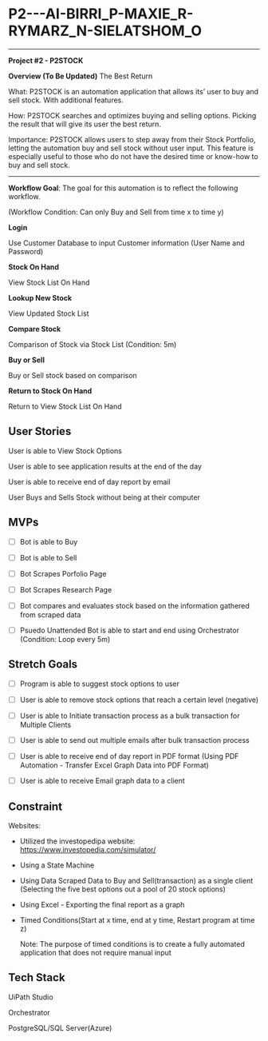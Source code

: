 # P2---AI-BIRRI_P-MAXIE_R-RYMARZ_N-SIELATSHOM_O
------------------------------------------------

**Project #2 - P2STOCK**

**Overview (To Be Updated)**
The Best Return

What: P2STOCK is an automation application that allows its’ user to buy and sell stock. With additional features.

How: P2STOCK searches and optimizes buying and selling options. Picking the result that will give its user the best return.

Importance: P2STOCK allows users to step away from their Stock Portfolio, letting the automation buy and sell stock without user input. This feature is especially useful to those who do not have the desired time or know-how to buy and sell stock. 

----

**Workflow Goal**: The goal for this automation is to reflect the following workflow.

(Workflow Condition: Can only Buy and Sell from time x to time y)

**Login**

Use Customer Database to input Customer information (User Name and Password)

**Stock On Hand**

View Stock List On Hand

**Lookup New Stock**

View Updated Stock List

**Compare Stock**

Comparison of Stock via Stock List (Condition: 5m)

**Buy or Sell**

Buy or Sell stock based on comparison

**Return to Stock On Hand**

Return to View Stock List On Hand

**User Stories**
---

User is able to View Stock Options

User is able to see application results at the end of the day

User is able to receive end of day report by email

User Buys and Sells Stock without being at their computer

MVPs
--------------

- [ ] Bot is able to Buy

- [ ] Bot is able to Sell

- [ ] Bot Scrapes Porfolio Page 

- [ ] Bot Scrapes Research Page

- [ ] Bot compares and evaluates stock based on the information gathered from scraped data

- [ ] Psuedo Unattended Bot is able to start and end using Orchestrator (Condition: Loop every 5m)

**Stretch Goals**
--------------
- [ ] Program is able to suggest stock options to user

- [ ] User is able to remove stock options that reach a certain level (negative)

- [ ] User is able to Initiate transaction process as a bulk transaction for Multiple Clients

- [ ] User is able to send out multiple emails after bulk transaction process

- [ ] User is able to receive end of day report in PDF format (Using PDF Automation - Transfer Excel Graph Data into PDF Format)

- [ ] User is able to receive Email graph data to a client 

**Constraint**
--------------
Websites:

* Utilized the investopedipa website: https://www.investopedia.com/simulator/

* Using a State Machine

* Using Data Scraped Data to Buy and Sell(transaction) as a single client (Selecting the five best options out a pool of 20 stock options)

* Using Excel - Exporting the final report as a graph

* Timed Conditions(Start at x time, end at y time, Restart program at time z)

	Note: The purpose of timed conditions is to create a fully automated application that does not require manual input

**Tech Stack**
-------------

UiPath Studio

Orchestrator

PostgreSQL/SQL Server(Azure)

